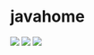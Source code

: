 # javahome

![](https://img.shields.io/github/stars/kuangtianyu/javahome)  	![](https://img.shields.io/github/forks/kuangtianyu/javahome)  ![](https://img.shields.io/endpoint?url=<>&style<?style=plastic&logo=appveyor>)

